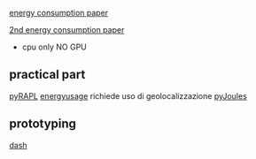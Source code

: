 [energy consumption paper](https://www.sciencedirect.com/science/article/pii/S0743731518308773)

[2nd energy consumption paper](https://arxiv.org/abs/2304.00897) 
- cpu only NO GPU

## practical part

[pyRAPL](https://github.com/powerapi-ng/pyRAPL)
[energyusage](https://pypi.org/project/energyusage/) richiede uso di geolocalizzazione
[pyJoules](https://github.com/powerapi-ng/pyJoules)

## prototyping
[dash](https://mahmoud2227.pythonanywhere.com/)
